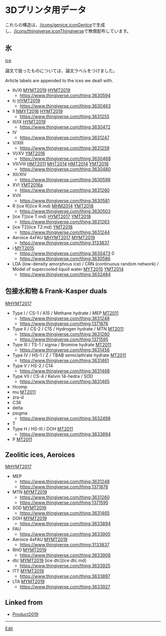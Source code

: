 # 3Dプリンタ用データ

[](https://gyazo.com/936aabbe84fa478443890bae6d78a875)

これらの構造は、[/icons/genice.icon](/icons/genice.icon.md)[GenIce](GenIce.md)で生成し、[/icons/thingiverse.icon](/icons/thingiverse.icon.md)[Thingiverse](https://thingiverse.com)で無償配布しています。





## 氷

[ice](ice.md)

論文で扱ったものについては、論文ラベルをつけました。

Article labels are appended to the ices we dealt with.


* Ih/XI [MYMT2019](MYMT2019.md) [HYMT2019](HYMT2019.md)
  * https://www.thingiverse.com/thing:3630594
* Ic [HYMT2019](HYMT2019.md)
  * https://www.thingiverse.com/thing:3630463
* II [NMYT2016](NMYT2016.md) [HYMT2019](HYMT2019.md)
  * https://www.thingiverse.com/thing:3631255
* III/IX [HYMT2019](HYMT2019.md)
  * https://www.thingiverse.com/thing:3630472
* IV
  * https://www.thingiverse.com/thing:3631247
* V/XIII
  * https://www.thingiverse.com/thing:3631259
* VI/XV [YMT2018](YMT2018.md)
  * https://www.thingiverse.com/thing:3630468
* VII/VIII [HMT2011](HMT2011.md) [MHT2014](MHT2014.md) [HMT2014](HMT2014.md) [YMT2018](YMT2018.md)
  * https://www.thingiverse.com/thing:3630480
* XII/XIV
  * https://www.thingiverse.com/thing:3630598
* XVI [YMT2016a](YMT2016a.md)
  * https://www.thingiverse.com/thing:3631260
* XVII
  * https://www.thingiverse.com/thing:3630581
* R [ice R](ice R.md)  [MHM2014](MHM2014.md) [YMT2018](YMT2018.md)
  * https://www.thingiverse.com/thing:3630503
* [ice T](ice T.md) [HYMT2017](HYMT2017.md) [YMT2018](YMT2018.md)
  * https://www.thingiverse.com/thing:3631263
* [ice T2](ice T2.md)  [YMT2018](YMT2018.md)
  * https://www.thingiverse.com/thing:3631244
* Aeroice 4xFAU [MHYMT2017](MHYMT2017.md) [MYMT2019](MYMT2019.md)
  * https://www.thingiverse.com/thing:3133837
* i  [MYT2015](MYT2015.md)
  * https://www.thingiverse.com/thing:3630473
0 
  * https://www.thingiverse.com/thing:3630586
* LDA (low-density amorphous ice) / CRN (continuous random network) / Model of supercooled liquid water [MYT2015](MYT2015.md) [YMT2014](YMT2014.md)
  * https://www.thingiverse.com/thing:3632484



## 包接水和物 & Frank-Kasper duals

[MHYMT2017](MHYMT2017.md)


* Type I / CS-1 / A15 / Methane hydrate / MEP [MT2011](MT2011.md)
  * https://www.thingiverse.com/thing:3631248
  * https://www.thingiverse.com/thing:1371876
* Type II / CS-2 / C15 / Hydrogen hydrate / MTN [MT2011](MT2011.md)
  * https://www.thingiverse.com/thing:3631260 
  * https://www.thingiverse.com/thing:1371595
* Type III / TS-1 / sigma / Bromine hydrate  [MT2011](MT2011.md)
  * https://www.thingiverse.com/thing:3631456
* Type IV / HS-1 / Z / TBAB semiclathrate hydrate [MT2011](MT2011.md)
  * https://www.thingiverse.com/thing:3631461
* Type V / HS-2 / C14
  * https://www.thingiverse.com/thing:3631468
* Type VII / CS-4 / Kelvin 14-hedra / SOD
  * https://www.thingiverse.com/thing:3631465
* Hcomp
* mu [MT2011](MT2011.md)
* zra-d
* C36
* delta
* psigma
  * https://www.thingiverse.com/thing:3632498
* T
* Type H / HS-III / DOH  [MT2011](MT2011.md)
  * https://www.thingiverse.com/thing:3633894
* P  [MT2011](MT2011.md)



## Zeolitic ices, Aeroices

[MHYMT2017](MHYMT2017.md)


* MEP
  * https://www.thingiverse.com/thing:3631248
  * https://www.thingiverse.com/thing:1371876
* MTN [MYMT2019](MYMT2019.md)
  * https://www.thingiverse.com/thing:3631260 
  * https://www.thingiverse.com/thing:1371595
* SOD [MYMT2019](MYMT2019.md)
  * https://www.thingiverse.com/thing:3631465
* DOH [MYMT2019](MYMT2019.md)
  * https://www.thingiverse.com/thing:3633894
* FAU
  * https://www.thingiverse.com/thing:3633905
* Aeroice 4xFAU [MYMT2019](MYMT2019.md)
  * https://www.thingiverse.com/thing:3133837
* RHO [MYMT2019](MYMT2019.md)
  * https://www.thingiverse.com/thing:3633908
* dtc [MYMT2019](MYMT2019.md) [ice dtc](ice dtc.md)
  * https://www.thingiverse.com/thing:3633925
* ITT [MYMT2019](MYMT2019.md)
  * https://www.thingiverse.com/thing:3633897
* LTA [MYMT2019](MYMT2019.md)
  * https://www.thingiverse.com/thing:3633927





## Linked from

* [Product2019](Product2019.md)


----
[Edit](https://github.com/vitroid/vitroid.github.io/blob/master/MD/3Dプリンタ用データ.md)
